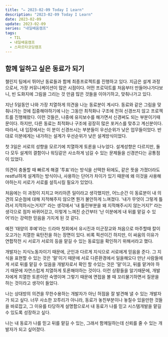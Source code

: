 ```yaml
---
title: "✏️ 2023-02-09 Today I Learn"
description: "2023-02-09 Today I Learn"
date: 2023-02-09
update: 2023-02-09
series: "내일배움캠프"
tags:
  - TIL
  - 내일배움캠프
  - 스파르타코딩캠프
---
```


## 함께 일하고 싶은 동료가 되기

챌린지 팀에서 뛰어난 동료들과 함께 최종프로젝트를 진행하고 있다.
지금은 설계 과정으로서, 가장 커뮤니케이션이 많은 시점이다. 어떤 프로덕트를 처음부터 만들어나가다보니, 빈 도화지에 그림을 그리는 것 만큼 많은 것들을 이야기하고, 맞춰나가고 있다.

지난 5일동안 나와 가장 치열하게 의견을 나눈 동료분이 계시다. 동료와 같은 그림을 맞춰나가는 것에 집중해야하기에 나는 그동안 최적화나 구조에 전혀 신경쓰지 않고 프로젝트를 진행해왔다. 이런 것들은, 나중에 유지보수를 해가면서 신경써도 되는 부분이기때문이다.
하지만, 다른 동료는 최적화나 구조에 굉장히 많은 포커스를 맞추고 계신분이다. 따라서, 내 입장에서는 이 분이 신경쓰시는 부분들이 우선순위가 낮은 업무들이었다. 반대로 이분에게는 내가하는 설계가 우선순위가 낮은 설계방식이었다.

첫 3일은 서로의 성향을 모르기에 치열하게 토론을 나누었다. 설계성향은 다르지만, 둘 다 모두 설계의 결함이나 워딩같은 사소하게 넘길 수 있는 문제들을 신경쓴다는 공통점이 있었다.

의견이 충돌할 때 빠르게 해결 '투표'라는 방식을 선택한 뒤에도, 같은 뜻을 가졌더라도 restful하게 설계하는 방식이나, 사용하는 단어가 차이가 있기 때문에 왜 이것을 사용해야하는지 서로가 서로를 설득시킬 필요가 있었다.

처음에는 이 과정이 지치고 머리아픈 일이라고 생각했지만, 어느순간 이 동료분이 내 의견의 모순점에 대해 지적해주지 않으면 뭔가 불안하게 느껴졌다.
'내가 무엇이 그렇게 틀려서 지적하시는거지?' 라는 생각에서 '내 틀린부분을 왜 지적해주시지 않는거지?' 라는 생각으로 점차 바뀌어갔고, 이렇게 느껴진 순간부터 '난 이분에게 내 뒤를 맡길 수 있어'라는 강력한 믿음을 가지게 된 것 같다.

예전 '태양의 후예'라는 드라마 첫회에서 유시진과 미군장교와 처음으로 마주할때 칼이 오고가는 치열한 육탄전을 하는 장면이 있다. 비록 픽션이긴 하지만, 이 싸움의 이유가 연합작전 시 서로가 서로의 등을 맡길 수 있는 동료임을 확인하기 위해서라고 했다.

개발자는 지식노동자이기 때문에, 군인과 다르게 지식으로 서로에게 믿음을 준다. 그 지식을 표현할 수 있는 것은 '말'이기 때문에 서로 다른환경에서 일을해오다 만난 사람들에게 서로 뒤를 맡길 수 있음을 개발자로서 확인 할 수있는 것은 '말'이고, 뒤를 맡겨야 하기 때문에 자연스럽게 치열하게 토론해야하는 것이다.
이런 상황들을 알기때문에, 개발자에게 치열한 토론이란 숙명이며 그렇기 때문에 면접을 볼 때 꼬리물기하면서 질문을 하는 것이라고 생각이 들었다.

나는 상대방의 의견을 무한수용하는 개발자가 아닌 허점을 잘 발견해 낼 수 있는 개발자가 되고 싶다. 너무 사소한 꼬투리가 아니라, 동료가 놓친부분이나 놓칠수 있을만한 것들을 바로잡고, 그 이유를 타당하게 설명함으로서 내 동료가 나를 믿고 시스템개발을 맡길 수 있도록 성장하고 싶다.

나는 내 동료가 나를 믿고 뒤를 맡길 수 있는, 그래서 함께일하는데 신뢰를 줄 수 있는 개발자가 되고 싶어졌다.

